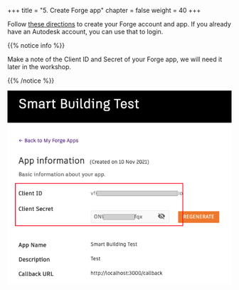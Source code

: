 +++
title = "5. Create Forge app"
chapter = false
weight = 40
+++

Follow [these directions](https://learnforge.autodesk.io/#/account/) to create your Forge account and app. If you already have an Autodesk account, you can use that to login.

{{% notice info %}}
<p>
Make a note of the Client ID and Secret of your Forge app, we will need it later in the workshop.
</p>
{{% /notice %}}

![arch](/images/forge-credentials.png?height=40%&width=40%)